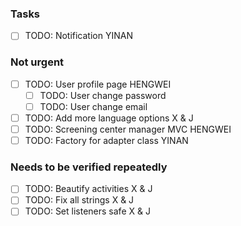 ### Tasks
 - [ ] TODO: Notification YINAN

### Not urgent
 - [ ] TODO: User profile page HENGWEI
    - [ ] TODO: User change password
    - [ ] TODO: User change email
 - [ ] TODO: Add more language options X & J
 - [ ] TODO: Screening center manager MVC HENGWEI
 - [ ] TODO: Factory for adapter class YINAN

### Needs to be verified repeatedly
 - [ ] TODO: Beautify activities X & J
 - [ ] TODO: Fix all strings X & J
 - [ ] TODO: Set listeners safe X & J
